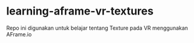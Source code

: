 # learning-aframe-vr-textures
Repo ini digunakan untuk belajar tentang Texture pada VR menggunakan AFrame.io

